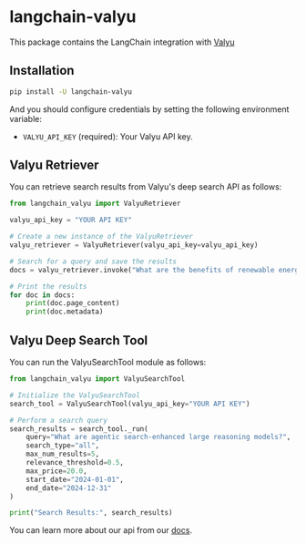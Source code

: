 # langchain-valyu

This package contains the LangChain integration with [Valyu](https://www.valyu.network/)

## Installation

```bash
pip install -U langchain-valyu
```

And you should configure credentials by setting the following environment variable:

- `VALYU_API_KEY` (required): Your Valyu API key.

## Valyu Retriever

You can retrieve search results from Valyu's deep search API as follows:

```python
from langchain_valyu import ValyuRetriever

valyu_api_key = "YOUR API KEY"

# Create a new instance of the ValyuRetriever
valyu_retriever = ValyuRetriever(valyu_api_key=valyu_api_key)

# Search for a query and save the results
docs = valyu_retriever.invoke("What are the benefits of renewable energy?")

# Print the results
for doc in docs:
    print(doc.page_content)
    print(doc.metadata)
```

## Valyu Deep Search Tool

You can run the ValyuSearchTool module as follows:

```python
from langchain_valyu import ValyuSearchTool

# Initialize the ValyuSearchTool
search_tool = ValyuSearchTool(valyu_api_key="YOUR API KEY")

# Perform a search query
search_results = search_tool._run(
    query="What are agentic search-enhanced large reasoning models?",
    search_type="all",
    max_num_results=5,
    relevance_threshold=0.5,
    max_price=20.0,
    start_date="2024-01-01",
    end_date="2024-12-31"
)

print("Search Results:", search_results)
```

You can learn more about our api from our [docs](https://docs.valyu.network/overview).
